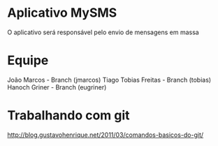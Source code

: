 Aplicativo MySMS
======

O aplicativo será responsável pelo envio de mensagens em massa


Equipe
======

João Marcos - Branch (jmarcos)
Tiago Tobias Freitas - Branch (tobias)
Hanoch Griner - Branch (eugriner)


Trabalhando com git
======

http://blog.gustavohenrique.net/2011/03/comandos-basicos-do-git/
